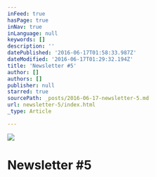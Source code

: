 ```yaml
---
inFeed: true
hasPage: true
inNav: true
inLanguage: null
keywords: []
description: ''
datePublished: '2016-06-17T01:58:33.987Z'
dateModified: '2016-06-17T01:29:32.194Z'
title: 'Newsletter #5'
author: []
authors: []
publisher: null
starred: true
sourcePath: _posts/2016-06-17-newsletter-5.md
url: newsletter-5/index.html
_type: Article

---
```

![](https://the-grid-user-content.s3-us-west-2.amazonaws.com/828e4e4f-fea0-41fd-9c64-2c997207b4d5.jpg)

# Newsletter \#5